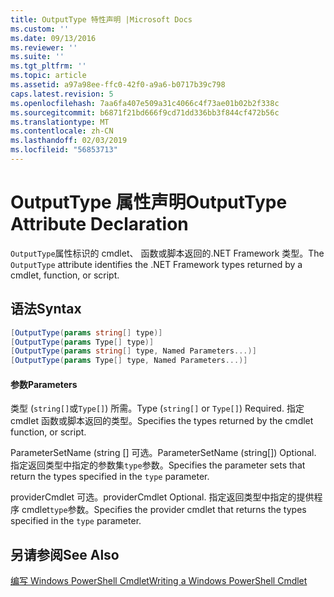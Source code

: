 ```yaml
---
title: OutputType 特性声明 |Microsoft Docs
ms.custom: ''
ms.date: 09/13/2016
ms.reviewer: ''
ms.suite: ''
ms.tgt_pltfrm: ''
ms.topic: article
ms.assetid: a97a98ee-ffc0-42f0-a9a6-b0717b39c798
caps.latest.revision: 5
ms.openlocfilehash: 7aa6fa407e509a31c4066c4f73ae01b02b2f338c
ms.sourcegitcommit: b6871f21bd666f9cd71dd336bb3f844cf472b56c
ms.translationtype: MT
ms.contentlocale: zh-CN
ms.lasthandoff: 02/03/2019
ms.locfileid: "56853713"
---
```

# <a name="outputtype-attribute-declaration"></a><span data-ttu-id="46da7-102">OutputType 属性声明</span><span class="sxs-lookup"><span data-stu-id="46da7-102">OutputType Attribute Declaration</span></span>

<span data-ttu-id="46da7-103">`OutputType`属性标识的 cmdlet、 函数或脚本返回的.NET Framework 类型。</span><span class="sxs-lookup"><span data-stu-id="46da7-103">The `OutputType` attribute identifies the .NET Framework types returned by a cmdlet, function, or script.</span></span>

## <a name="syntax"></a><span data-ttu-id="46da7-104">语法</span><span class="sxs-lookup"><span data-stu-id="46da7-104">Syntax</span></span>

```csharp
[OutputType(params string[] type)]
[OutputType(params Type[] type)]
[OutputType(params string[] type, Named Parameters...)]
[OutputType(params Type[] type, Named Parameters...)]
```

#### <a name="parameters"></a><span data-ttu-id="46da7-105">参数</span><span class="sxs-lookup"><span data-stu-id="46da7-105">Parameters</span></span>

<span data-ttu-id="46da7-106">类型 (`string[]`或`Type[]`) 所需。</span><span class="sxs-lookup"><span data-stu-id="46da7-106">Type (`string[]` or `Type[]`) Required.</span></span> <span data-ttu-id="46da7-107">指定 cmdlet 函数或脚本返回的类型。</span><span class="sxs-lookup"><span data-stu-id="46da7-107">Specifies the types returned by the cmdlet function, or script.</span></span>

<span data-ttu-id="46da7-108">ParameterSetName (string [] 可选。</span><span class="sxs-lookup"><span data-stu-id="46da7-108">ParameterSetName (string[]) Optional.</span></span> <span data-ttu-id="46da7-109">指定返回类型中指定的参数集`type`参数。</span><span class="sxs-lookup"><span data-stu-id="46da7-109">Specifies the parameter sets that return the types specified in the `type` parameter.</span></span>

<span data-ttu-id="46da7-110">providerCmdlet 可选。</span><span class="sxs-lookup"><span data-stu-id="46da7-110">providerCmdlet Optional.</span></span> <span data-ttu-id="46da7-111">指定返回类型中指定的提供程序 cmdlet`type`参数。</span><span class="sxs-lookup"><span data-stu-id="46da7-111">Specifies the provider cmdlet that returns the types specified in the `type` parameter.</span></span>

## <a name="see-also"></a><span data-ttu-id="46da7-112">另请参阅</span><span class="sxs-lookup"><span data-stu-id="46da7-112">See Also</span></span>

[<span data-ttu-id="46da7-113">编写 Windows PowerShell Cmdlet</span><span class="sxs-lookup"><span data-stu-id="46da7-113">Writing a Windows PowerShell Cmdlet</span></span>](./writing-a-windows-powershell-cmdlet.md)
